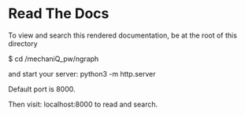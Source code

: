 # Read The Docs

To view and search this rendered documentation, be at the root of 
this directory 

$  cd /mechaniQ_pw/ngraph

and start your server:  python3 -m http.server 

Default port is 8000.

Then visit:  localhost:8000 to read and search. 

